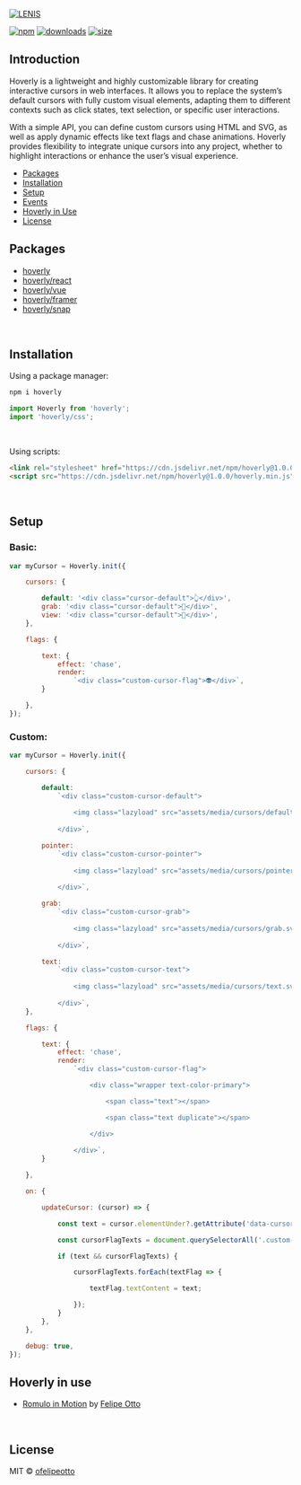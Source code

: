 [![LENIS](https://assets.darkroom.engineering/hoverly/banner.gif)](https://github.com/ofelipeotto/hoverly)

[![npm](https://img.shields.io/npm/v/hoverly?colorA=E30613&colorB=000000
)](https://www.npmjs.com/package/hoverly)
[![downloads](https://img.shields.io/npm/dm/hoverly?colorA=E30613&colorB=000000
)](https://www.npmjs.com/package/hoverly)
[![size](https://img.shields.io/bundlephobia/minzip/hoverly?label=size&colorA=E30613&colorB=000000)](https://bundlephobia.com/package/hoverly)

## Introduction

Hoverly is a lightweight and highly customizable library for creating interactive cursors in web interfaces. It allows you to replace the system’s default cursors with fully custom visual elements, adapting them to different contexts such as click states, text selection, or specific user interactions.

With a simple API, you can define custom cursors using HTML and SVG, as well as apply dynamic effects like text flags and chase animations. Hoverly provides flexibility to integrate unique cursors into any project, whether to highlight interactions or enhance the user’s visual experience.

- [Packages](#packages)
- [Installation](#installation)
- [Setup](#setup)
- [Events](#events)
- [Hoverly in Use](#hoverly-in-use)
- [License](#license)

## Packages

- [hoverly](https://github.com/ofelipeotto/hoverly/blob/main/README.md)
- [hoverly/react](https://github.com/ofelipeotto/hoverly/blob/main/packages/react/README.md)
- [hoverly/vue](https://github.com/ofelipeotto/hoverly/tree/main/packages/vue/README.md)
- [hoverly/framer](https://hoverly.framer.website/)
- [hoverly/snap](https://github.com/ofelipeotto/hoverly/tree/main/packages/snap/README.md)

<br>

## Installation

Using a package manager:

```bash
npm i hoverly
```
```js
import Hoverly from 'hoverly';
import 'hoverly/css';

```

<br/>

Using scripts:

```html
<link rel="stylesheet" href="https://cdn.jsdelivr.net/npm/hoverly@1.0.0/hoverly.min.css">
<script src="https://cdn.jsdelivr.net/npm/hoverly@1.0.0/hoverly.min.js"></script>
```


<br>

## Setup

### Basic:

```js
var myCursor = Hoverly.init({

    cursors: {

        default: '<div class="cursor-default">👆</div>',
        grab: '<div class="cursor-default">🤚</div>',
        view: '<div class="cursor-default">👀</div>',
    },

    flags: {

        text: {
            effect: 'chase',
            render:
                `<div class="custom-cursor-flag">👽</div>`,
        }

    },
});
```

### Custom:

```js
var myCursor = Hoverly.init({

    cursors: {

        default:
            `<div class="custom-cursor-default">
                
                <img class="lazyload" src="assets/media/cursors/default.svg" width="" height="" />
                
            </div>`,

        pointer:
            `<div class="custom-cursor-pointer">
                
                <img class="lazyload" src="assets/media/cursors/pointer.svg" width="" height="" />
                
            </div>`,

        grab:
            `<div class="custom-cursor-grab">
                
                <img class="lazyload" src="assets/media/cursors/grab.svg" width="" height="" />
                
            </div>`,

        text:
            `<div class="custom-cursor-text">
                
                <img class="lazyload" src="assets/media/cursors/text.svg" width="" height="" />
                
            </div>`,
    },

    flags: {

        text: {
            effect: 'chase',
            render:
                `<div class="custom-cursor-flag">

                    <div class="wrapper text-color-primary">

                        <span class="text"></span>

                        <span class="text duplicate"></span>

                    </div>
                        
                </div>`,
        }

    },

    on: {

        updateCursor: (cursor) => {

            const text = cursor.elementUnder?.getAttribute('data-cursor-flag-text');

            const cursorFlagTexts = document.querySelectorAll('.custom-cursor-flag .text');

            if (text && cursorFlagTexts) {

                cursorFlagTexts.forEach(textFlag => {

                    textFlag.textContent = text;

                });
            }
        },
    },

    debug: true,
});
```

## Hoverly in use

- [Romulo in Motion](https://romuloinmotion.felipeotto.com) by [Felipe Otto](https://www.felipeotto.com/)

<br/>

## License

MIT © [ofelipeotto](https://github.com/ofelipeotto)
